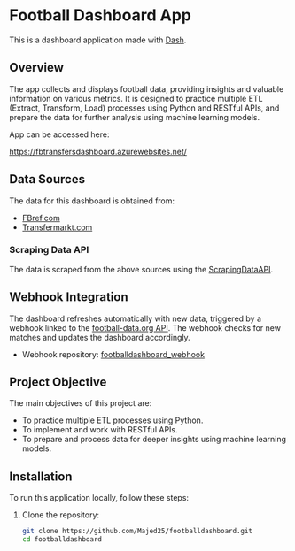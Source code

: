 # Football Dashboard App

This is a dashboard application made with [Dash](https://dash.plotly.com/).

## Overview

The app collects and displays football data, providing insights and valuable information on various metrics. It is designed to practice multiple ETL (Extract, Transform, Load) processes using Python and RESTful APIs, and prepare the data for further analysis using machine learning models.

App can be accessed here:

https://fbtransfersdashboard.azurewebsites.net/



## Data Sources

The data for this dashboard is obtained from:

- [FBref.com](https://fbref.com/)
- [Transfermarkt.com](https://www.transfermarkt.com/)

### Scraping Data API

The data is scraped from the above sources using the [ScrapingDataAPI](https://github.com/Majed25/scrapingapi).

## Webhook Integration

The dashboard refreshes automatically with new data, triggered by a webhook linked to the [football-data.org API](https://www.football-data.org/). The webhook checks for new matches and updates the dashboard accordingly.

- Webhook repository: [footballdashboard_webhook](https://github.com/Majed25/footballdashboard_webhook)

## Project Objective

The main objectives of this project are:

- To practice multiple ETL processes using Python.
- To implement and work with RESTful APIs.
- To prepare and process data for deeper insights using machine learning models.

## Installation

To run this application locally, follow these steps:

1. Clone the repository:
   ```bash
   git clone https://github.com/Majed25/footballdashboard.git
   cd footballdashboard
